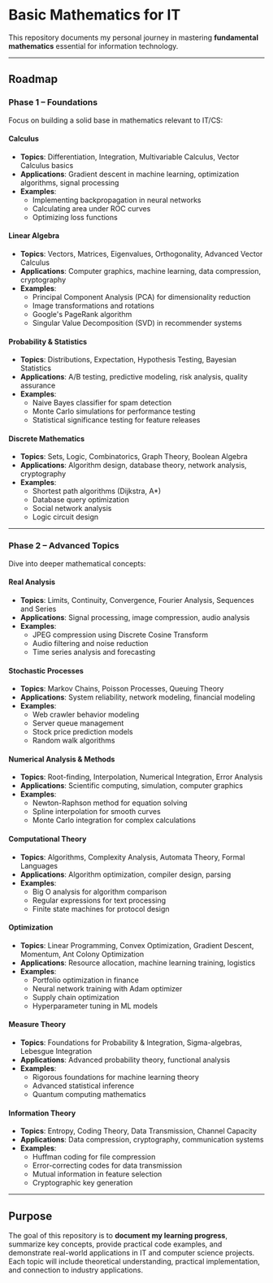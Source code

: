 # Basic Mathematics for IT

This repository documents my personal journey in mastering **fundamental mathematics** essential for information technology.

---

## Roadmap

### Phase 1 – Foundations

Focus on building a solid base in mathematics relevant to IT/CS:

#### **Calculus**
- **Topics**: Differentiation, Integration, Multivariable Calculus, Vector Calculus basics
- **Applications**: Gradient descent in machine learning, optimization algorithms, signal processing
- **Examples**: 
  - Implementing backpropagation in neural networks
  - Calculating area under ROC curves
  - Optimizing loss functions

#### **Linear Algebra**
- **Topics**: Vectors, Matrices, Eigenvalues, Orthogonality, Advanced Vector Calculus
- **Applications**: Computer graphics, machine learning, data compression, cryptography
- **Examples**:
  - Principal Component Analysis (PCA) for dimensionality reduction
  - Image transformations and rotations
  - Google's PageRank algorithm
  - Singular Value Decomposition (SVD) in recommender systems

#### **Probability & Statistics**
- **Topics**: Distributions, Expectation, Hypothesis Testing, Bayesian Statistics
- **Applications**: A/B testing, predictive modeling, risk analysis, quality assurance
- **Examples**:
  - Naive Bayes classifier for spam detection
  - Monte Carlo simulations for performance testing
  - Statistical significance testing for feature releases

#### **Discrete Mathematics**
- **Topics**: Sets, Logic, Combinatorics, Graph Theory, Boolean Algebra
- **Applications**: Algorithm design, database theory, network analysis, cryptography
- **Examples**:
  - Shortest path algorithms (Dijkstra, A*)
  - Database query optimization
  - Social network analysis
  - Logic circuit design

---

### Phase 2 – Advanced Topics

Dive into deeper mathematical concepts:

#### **Real Analysis**
- **Topics**: Limits, Continuity, Convergence, Fourier Analysis, Sequences and Series
- **Applications**: Signal processing, image compression, audio analysis
- **Examples**:
  - JPEG compression using Discrete Cosine Transform
  - Audio filtering and noise reduction
  - Time series analysis and forecasting

#### **Stochastic Processes**
- **Topics**: Markov Chains, Poisson Processes, Queuing Theory
- **Applications**: System reliability, network modeling, financial modeling
- **Examples**:
  - Web crawler behavior modeling
  - Server queue management
  - Stock price prediction models
  - Random walk algorithms

#### **Numerical Analysis & Methods**
- **Topics**: Root-finding, Interpolation, Numerical Integration, Error Analysis
- **Applications**: Scientific computing, simulation, computer graphics
- **Examples**:
  - Newton-Raphson method for equation solving
  - Spline interpolation for smooth curves
  - Monte Carlo integration for complex calculations

#### **Computational Theory**
- **Topics**: Algorithms, Complexity Analysis, Automata Theory, Formal Languages
- **Applications**: Algorithm optimization, compiler design, parsing
- **Examples**:
  - Big O analysis for algorithm comparison
  - Regular expressions for text processing
  - Finite state machines for protocol design

#### **Optimization**
- **Topics**: Linear Programming, Convex Optimization, Gradient Descent, Momentum, Ant Colony Optimization
- **Applications**: Resource allocation, machine learning training, logistics
- **Examples**:
  - Portfolio optimization in finance
  - Neural network training with Adam optimizer
  - Supply chain optimization
  - Hyperparameter tuning in ML models

#### **Measure Theory**
- **Topics**: Foundations for Probability & Integration, Sigma-algebras, Lebesgue Integration
- **Applications**: Advanced probability theory, functional analysis
- **Examples**:
  - Rigorous foundations for machine learning theory
  - Advanced statistical inference
  - Quantum computing mathematics

#### **Information Theory**
- **Topics**: Entropy, Coding Theory, Data Transmission, Channel Capacity
- **Applications**: Data compression, cryptography, communication systems
- **Examples**:
  - Huffman coding for file compression
  - Error-correcting codes for data transmission
  - Mutual information in feature selection
  - Cryptographic key generation

---

## Purpose

The goal of this repository is to **document my learning progress**, summarize key concepts, provide practical code examples, and demonstrate real-world applications in IT and computer science projects. Each topic will include theoretical understanding, practical implementation, and connection to industry applications.